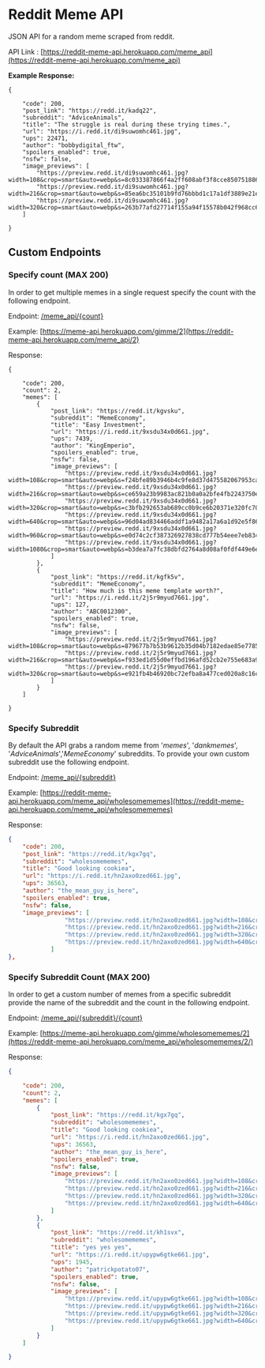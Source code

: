 # Reddit Meme API
JSON API for a random meme scraped from reddit.

API Link : [https://reddit-meme-api.herokuapp.com/meme_api](https://reddit-meme-api.herokuapp.com/meme_api)

**Example Response:**

```jsonc
{

    "code": 200,
    "post_link": "https://redd.it/kadq22",
    "subreddit": "AdviceAnimals",
    "title": "The struggle is real during these trying times.",
    "url": "https://i.redd.it/di9suwomhc461.jpg",
    "ups": 22471,
    "author": "bobbydigital_ftw",
    "spoilers_enabled": true,
    "nsfw": false,
    "image_previews": [
        "https://preview.redd.it/di9suwomhc461.jpg?width=108&crop=smart&auto=webp&s=8c033387866f4a2ff608abf3f8cce8507518866c",
        "https://preview.redd.it/di9suwomhc461.jpg?width=216&crop=smart&auto=webp&s=85ea6bc35101b9fd76bbbd1c17a1df3889e21e62",
        "https://preview.redd.it/di9suwomhc461.jpg?width=320&crop=smart&auto=webp&s=263b77afd27714f155a94f15578b042f968cc688"
    ]

}
```

## Custom Endpoints

### Specify count (MAX 200)

In order to get multiple memes in a single request specify the count with the following endpoint.

Endpoint: [/meme_api/{count}](https://reddit-meme-api.herokuapp.com/meme_api/2)

Example: [https://meme-api.herokuapp.com/gimme/2](https://reddit-meme-api.herokuapp.com/meme_api/2)

Response:

```jsonc
{

    "code": 200,
    "count": 2,
    "memes": [
        {
            "post_link": "https://redd.it/kgvsku",
            "subreddit": "MemeEconomy",
            "title": "Easy Investment",
            "url": "https://i.redd.it/9xsdu34x0d661.jpg",
            "ups": 7439,
            "author": "KingEmperio",
            "spoilers_enabled": true,
            "nsfw": false,
            "image_previews": [
                "https://preview.redd.it/9xsdu34x0d661.jpg?width=108&crop=smart&auto=webp&s=f24bfe89b3946b4c9fe8d37d475582067953cafd",
                "https://preview.redd.it/9xsdu34x0d661.jpg?width=216&crop=smart&auto=webp&s=ce659a23b9983ac821b0a0a2bfe4fb2243750e08",
                "https://preview.redd.it/9xsdu34x0d661.jpg?width=320&crop=smart&auto=webp&s=c3bfb292653ab689cc0b9ce6b20371e320fc7020",
                "https://preview.redd.it/9xsdu34x0d661.jpg?width=640&crop=smart&auto=webp&s=96d04ad834466addf1a9482a17a6a1d92e5f86dd",
                "https://preview.redd.it/9xsdu34x0d661.jpg?width=960&crop=smart&auto=webp&s=e0d74c2cf387326927838cd777b54eee7eb83462",
                "https://preview.redd.it/9xsdu34x0d661.jpg?width=1080&crop=smart&auto=webp&s=b3dea7a7fc38dbfd2764a8d08af0fdf449e6e3d8"
            ]
        },
        {
            "post_link": "https://redd.it/kgfk5v",
            "subreddit": "MemeEconomy",
            "title": "How much is this meme template worth?",
            "url": "https://i.redd.it/2j5r9myud7661.jpg",
            "ups": 127,
            "author": "ABC0012300",
            "spoilers_enabled": true,
            "nsfw": false,
            "image_previews": [
                "https://preview.redd.it/2j5r9myud7661.jpg?width=108&crop=smart&auto=webp&s=879677b7b53b9612b35d04b7182edae85e778599",
                "https://preview.redd.it/2j5r9myud7661.jpg?width=216&crop=smart&auto=webp&s=f933ed1d55d0effbd196afd52cb2e755e683a9c1",
                "https://preview.redd.it/2j5r9myud7661.jpg?width=320&crop=smart&auto=webp&s=e921fb4b46920bc72efba8a477ced020a8c16c49"
            ]
        }
    ]

}
```

### Specify Subreddit

By default the API grabs a random meme from '_memes_', '_dankmemes_', '_AdviceAnimals_','_MemeEconomy_' subreddits. To provide your own custom subreddit use the following endpoint.

Endpoint: [/meme_api/{subreddit}](https://reddit-meme-api.herokuapp.com/meme_api/wholesomememes)

Example: [https://reddit-meme-api.herokuapp.com/meme_api/wholesomememes](https://reddit-meme-api.herokuapp.com/meme_api/wholesomememes)

Response:

```json
{
    "code": 200,
    "post_link": "https://redd.it/kgx7gq",
    "subreddit": "wholesomememes",
    "title": "Good looking cookiea",
    "url": "https://i.redd.it/hn2axo0zed661.jpg",
    "ups": 36563,
    "author": "the_mean_guy_is_here",
    "spoilers_enabled": true,
    "nsfw": false,
    "image_previews": [
                "https://preview.redd.it/hn2axo0zed661.jpg?width=108&crop=smart&auto=webp&s=e3cf46f9200d4d9ad71ea4e8a12741b1c83aa7a9",
                "https://preview.redd.it/hn2axo0zed661.jpg?width=216&crop=smart&auto=webp&s=acee023286903da15e977b2cc62346529dec359b",
                "https://preview.redd.it/hn2axo0zed661.jpg?width=320&crop=smart&auto=webp&s=b7e9973afcb785a821b8dfd9f2e20763465653a1",
                "https://preview.redd.it/hn2axo0zed661.jpg?width=640&crop=smart&auto=webp&s=695d53f60ae2e7bb353a85a26997175904c8fbe6"
            ]
},
```

### Specify Subreddit Count (MAX 200)

In order to get a custom number of memes from a specific subreddit provide the name of the subreddit and the count in the following endpoint.

Endpoint: [/meme_api/{subreddit}/{count}](https://reddit-meme-api.herokuapp.com/meme_api/wholesomememes/2/)

Example: [https://meme-api.herokuapp.com/gimme/wholesomememes/2](https://reddit-meme-api.herokuapp.com/meme_api/wholesomememes/2/)

Response:

```json
{

    "code": 200,
    "count": 2,
    "memes": [
        {
            "post_link": "https://redd.it/kgx7gq",
            "subreddit": "wholesomememes",
            "title": "Good looking cookiea",
            "url": "https://i.redd.it/hn2axo0zed661.jpg",
            "ups": 36563,
            "author": "the_mean_guy_is_here",
            "spoilers_enabled": true,
            "nsfw": false,
            "image_previews": [
                "https://preview.redd.it/hn2axo0zed661.jpg?width=108&crop=smart&auto=webp&s=e3cf46f9200d4d9ad71ea4e8a12741b1c83aa7a9",
                "https://preview.redd.it/hn2axo0zed661.jpg?width=216&crop=smart&auto=webp&s=acee023286903da15e977b2cc62346529dec359b",
                "https://preview.redd.it/hn2axo0zed661.jpg?width=320&crop=smart&auto=webp&s=b7e9973afcb785a821b8dfd9f2e20763465653a1",
                "https://preview.redd.it/hn2axo0zed661.jpg?width=640&crop=smart&auto=webp&s=695d53f60ae2e7bb353a85a26997175904c8fbe6"
            ]
        },
        {
            "post_link": "https://redd.it/kh1svx",
            "subreddit": "wholesomememes",
            "title": "yes yes yes",
            "url": "https://i.redd.it/upypw6gtke661.jpg",
            "ups": 1945,
            "author": "patrickpotato07",
            "spoilers_enabled": true,
            "nsfw": false,
            "image_previews": [
                "https://preview.redd.it/upypw6gtke661.jpg?width=108&crop=smart&auto=webp&s=fea3a1b77bf574dd42d9c890c56e4b99f27f3002",
                "https://preview.redd.it/upypw6gtke661.jpg?width=216&crop=smart&auto=webp&s=6d79463760e9a53be595dd95fe249390c574a03f",
                "https://preview.redd.it/upypw6gtke661.jpg?width=320&crop=smart&auto=webp&s=8738d682e8059ec5ef0cb1cecf980888cfdb33f2",
                "https://preview.redd.it/upypw6gtke661.jpg?width=640&crop=smart&auto=webp&s=70a37d8e5d9f9020942f2f85f30cb393f4e59f4f"
            ]
        }
    ]

}
```
